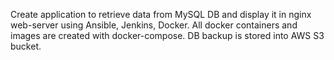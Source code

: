 Create application to retrieve data from MySQL DB
and display it in nginx web-server using Ansible, Jenkins, Docker.
All docker containers and images are created with docker-compose.
DB backup is stored into AWS S3 bucket. 

